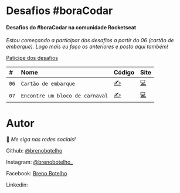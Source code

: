 # Desafios #boraCodar

#### Desafios do #boraCodar na comunidade Rocketseat

_Estou começando a participar dos desafios a partir do 06 (cartão de embarque). Logo mais eu faço os anteriores e posto aqui também!_

[Paticipe dos desafios](https://boracodar.dev/)

|   #  |    Nome        | Código  | Site   |
| :--- | :------------- | :------ | :------|
| `06` | `Cartão de embarque` |  [✍](https://github.com/brenobotelho/boracodar/tree/main/desafio6) |[💻](https://brenobotelho.github.io/boracodar/desafio6/) |
| `07` | `Encontre um bloco de carnaval` |  [✍](https://github.com/brenobotelho/boracodar/tree/main/desafio6) |[💻](https://brenobotelho.github.io/boracodar/desafio6/) |



# Autor

👾 _Me siga nas redes sociais!_

Github: [@brenobotelho](https://github.com/brenobotelho)

Instagram: [@brenobotelho_](https://instagram.com/@brenobotelho_)

Facebook: [Breno Botelho](https://facebook.com/BrenooBotelho)

Linkedin:
